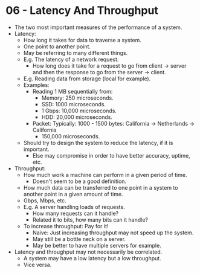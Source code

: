 # 06 - Latency And Throughput

- The two most important measures of the performance of a system.
- Latency:
    - How long it takes for data to traverse a system.
    - One point to another point.
    - May be referring to many different things.
    - E.g. The latency of a network request.
        - How long does it take for a request to go from client -> server and then the response to go from the server -> client.
    - E.g. Reading data from storage (local for example).
    - Examples:
        - Reading 1 MB sequentially from:
            - Memory: 250 microseconds.
            - SSD: 1000 microseconds.
            - 1 Gbps: 10,000 microseconds.
            - HDD: 20,000 microseconds.
        - Packet: Typically: 1000 - 1500 bytes: California -> Netherlands -> California
            - 150,000 microseconds.
    - Should try to design the system to reduce the latency, if it is important.
        - Else may compromise in order to have better accuracy, uptime, etc.
- Throughput:
    - How much work a machine can perform in a given period of time.
        - Doesn't seem to be a good definition.
    - How much data can be transferred to one point in a system to another point in a given amount of time.
    - Gbps, Mbps, etc.
    - E.g. A server handling loads of requests.
        - How many requests can it handle?
        - Related it to bits, how many bits can it handle?
    - To increase throughput: Pay for it!
        - Naive: Just increasing throughput may not speed up the system.
        - May still be a bottle neck on a server.
        - May be better to have multiple servers for example.
- Latency and throughput may not necessarily be correlated.
    - A system may have a low latency but a low throughput.
    - Vice versa.
